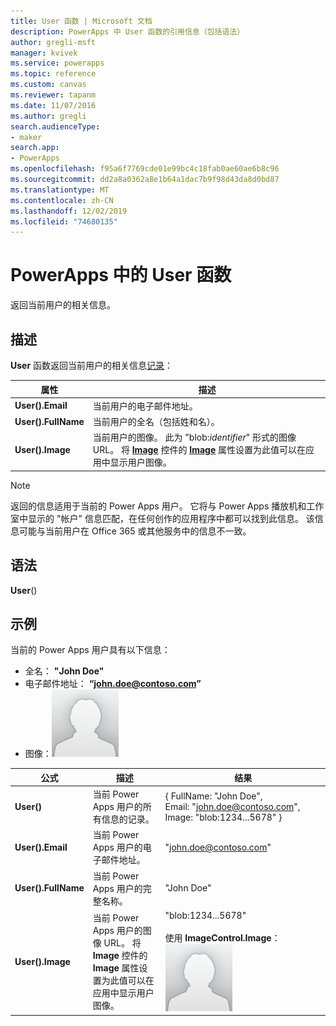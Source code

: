 ```yaml
---
title: User 函数 | Microsoft 文档
description: PowerApps 中 User 函数的引用信息（包括语法）
author: gregli-msft
manager: kvivek
ms.service: powerapps
ms.topic: reference
ms.custom: canvas
ms.reviewer: tapanm
ms.date: 11/07/2016
ms.author: gregli
search.audienceType:
- maker
search.app:
- PowerApps
ms.openlocfilehash: f95a6f7769cde01e99bc4c18fab0ae60ae6b8c96
ms.sourcegitcommit: dd2a8a0362a8e1b64a1dac7b9f98d43da8d0bd87
ms.translationtype: MT
ms.contentlocale: zh-CN
ms.lasthandoff: 12/02/2019
ms.locfileid: "74680135"
---
```

# <a name="user-function-in-powerapps"></a>PowerApps 中的 User 函数
返回当前用户的相关信息。

## <a name="description"></a>描述
**User** 函数返回当前用户的相关信息[记录](../working-with-tables.md#records)：

| 属性 | 描述 |
| --- | --- |
| **User().Email** |当前用户的电子邮件地址。 |
| **User().FullName** |当前用户的全名（包括姓和名）。 |
| **User().Image** |当前用户的图像。 此为 "blob:*identifier*" 形式的图像 URL。 将 **[Image](../controls/control-image.md)** 控件的 **[Image](../controls/properties-visual.md)** 属性设置为此值可以在应用中显示用户图像。 |

> [!NOTE]
> 返回的信息适用于当前的 Power Apps 用户。  它将与 Power Apps 播放机和工作室中显示的 "帐户" 信息匹配，在任何创作的应用程序中都可以找到此信息。  该信息可能与当前用户在 Office 365 或其他服务中的信息不一致。

## <a name="syntax"></a>语法
**User**()

## <a name="examples"></a>示例
当前的 Power Apps 用户具有以下信息：

* 全名： **"John Doe"**
* 电子邮件地址： **“john.doe@contoso.com”**
* 图像：![](media/function-user/john-doe-picture.png) 

|       公式       |                                                                    描述                                                                    |                                                 结果                                                  |
|---------------------|---------------------------------------------------------------------------------------------------------------------------------------------------|---------------------------------------------------------------------------------------------------------|
|     **User()**      |                                             当前 Power Apps 用户的所有信息的记录。                                             |    { FullName:&nbsp;"John Doe", Email:&nbsp;"john.doe@contoso.com", Image:&nbsp;"blob:1234...5678" }    |
|  **User().Email**   |                                                 当前 Power Apps 用户的电子邮件地址。                                                  |                                         "john.doe@contoso.com"                                          |
| **User().FullName** |                                                   当前 Power Apps 用户的完整名称。                                                    |                                               "John Doe"                                                |
|  **User().Image**   | 当前 Power Apps 用户的图像 URL。  将 **Image** 控件的 **Image** 属性设置为此值可以在应用中显示用户图像。 | "blob:1234...5678"<br><br>使用 **ImageControl.Image**：<br>![](media/function-user/john-doe-picture.png) |

